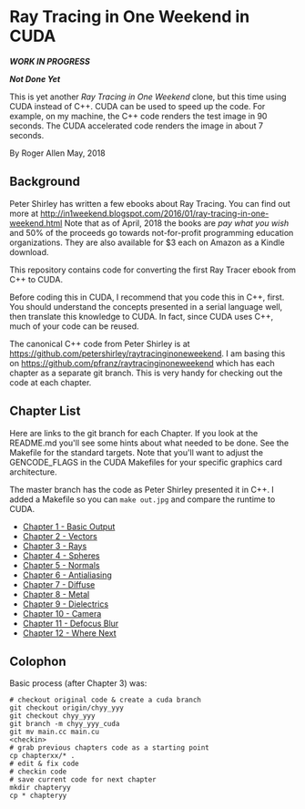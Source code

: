 Ray Tracing in One Weekend in CUDA
==================================

***WORK IN PROGRESS***

***Not Done Yet***


This is yet another _Ray Tracing in One Weekend_ clone, but this time using CUDA instead of C++.  CUDA can be used to speed up the code.  For example, on my machine, the C++ code renders the test image in 90 seconds.  The CUDA accelerated code renders the image in about 7 seconds.

By Roger Allen
May, 2018

Background
----------

Peter Shirley has written a few ebooks about Ray Tracing.  You can find out more at http://in1weekend.blogspot.com/2016/01/ray-tracing-in-one-weekend.html  Note that as of April, 2018 the books are *pay what you wish* and 50% of the proceeds go towards not-for-profit programming education organizations.  They are also available for $3 each on Amazon as a Kindle download.

This repository contains code for converting the first Ray Tracer ebook from C++ to CUDA.

Before coding this in CUDA, I recommend that you code this in C++, first.  You should understand the concepts presented in a serial language well, then translate this knowledge to CUDA.  In fact, since CUDA uses C++, much of your code can be reused.

The canonical C++ code from Peter Shirley is at https://github.com/petershirley/raytracinginoneweekend.  I am basing this on https://github.com/pfranz/raytracinginoneweekend which has each chapter as a separate git branch.  This is very handy for checking out the code at each chapter.

Chapter List
------------

Here are links to the git branch for each Chapter.  If you look at the README.md you'll see some hints about what needed to be done.  See the Makefile for the standard targets.  Note that you'll want to adjust the GENCODE_FLAGS in the CUDA Makefiles for your specific graphics card architecture.

The master branch has the code as Peter Shirley presented it in C++.  I added a Makefile so you can `make out.jpg` and compare the runtime to CUDA.

* [Chapter 1 - Basic Output](https://github.com/rogerallen/raytracinginoneweekend/tree/ch01_output_cuda)
* [Chapter 2 - Vectors](https://github.com/rogerallen/raytracinginoneweekend/tree/ch02_vec3_cuda)
* [Chapter 3 - Rays](https://github.com/rogerallen/raytracinginoneweekend/tree/ch03_rays_cuda)
* [Chapter 4 - Spheres](https://github.com/rogerallen/raytracinginoneweekend/tree/ch04_sphere_cuda)
* [Chapter 5 - Normals](https://github.com/rogerallen/raytracinginoneweekend/tree/ch05_normals_cuda)
* [Chapter 6 - Antialiasing](https://github.com/rogerallen/raytracinginoneweekend/tree/ch06_antialiasing_cuda)
* [Chapter 7 - Diffuse](https://github.com/rogerallen/raytracinginoneweekend/tree/ch07_diffuse_cuda)
* [Chapter 8 - Metal](https://github.com/rogerallen/raytracinginoneweekend/tree/ch08_metal_cuda)
* [Chapter 9 - Dielectrics](https://github.com/rogerallen/raytracinginoneweekend/tree/ch09_dielectrics_cuda)
* [Chapter 10 - Camera](https://github.com/rogerallen/raytracinginoneweekend/tree/ch10_camera_cuda)
* [Chapter 11 - Defocus Blur](https://github.com/rogerallen/raytracinginoneweekend/tree/ch11_defocus_blur_cuda)
* [Chapter 12 - Where Next](https://github.com/rogerallen/raytracinginoneweekend/tree/ch12_where_next_cuda)

Colophon
--------

Basic process (after Chapter 3) was:

```
# checkout original code & create a cuda branch
git checkout origin/chyy_yyy
git checkout chyy_yyy
git branch -m chyy_yyy_cuda
git mv main.cc main.cu
<checkin>
# grab previous chapters code as a starting point
cp chapterxx/* .
# edit & fix code
# checkin code
# save current code for next chapter
mkdir chapteryy
cp * chapteryy
```
